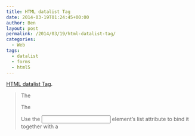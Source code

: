 ```yaml
---
title: HTML datalist Tag
date: 2014-03-19T01:24:45+00:00
author: Ben
layout: post
permalink: /2014/03/19/html-datalist-tag/
categories:
  - Web
tags:
  - datalist
  - forms
  - html5
---
```

[HTML datalist Tag](http://www.w3schools.com/tags/tag_datalist.asp).

> The <datalist> tag specifies a list of pre-defined options for an <input> element.
> 
> The <datalist> tag is used to provide an &#8220;autocomplete&#8221; feature on <input> elements. Users will see a drop-down list of pre-defined options as they input data.
> 
> Use the <input> element&#8217;s list attribute to bind it together with a <datalist> element.